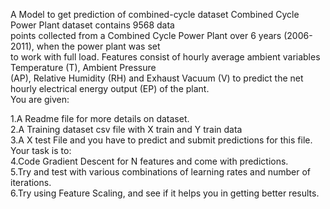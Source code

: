 A Model to get prediction of combined-cycle dataset Combined Cycle Power Plant dataset contains 9568 data <br/> points collected from a Combined Cycle Power Plant over 6 years (2006-2011), when the power plant was set <br/>to work with full load. Features consist of hourly average ambient variables Temperature (T), Ambient Pressure <br/> (AP), Relative Humidity (RH) and Exhaust Vacuum (V) to predict the net hourly electrical energy output (EP) of the plant.<br/> You are given:

 1.A Readme file for more details on dataset.<br/>
 2.A Training dataset csv file with X train and Y train data<br/>
 3.A X test File and you have to predict and submit predictions for this file. Your task is to:<br/>
 4.Code Gradient Descent for N features and come with predictions.<br/>
 5.Try and test with various combinations of learning rates and number of iterations.<br/>
 6.Try using Feature Scaling, and see if it helps you in getting better results.<br/>
